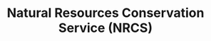 ---
title: Natural Resources Conservation Service (NRCS)
url: 'https://www.nrcs.usda.gov/'
categories:
  - 411e32f8-59bc-4fbb-ac7f-3d2a908b039e
countries:
  - us
tags:
  - land-owner
description: >-
  NRCS will pay you to steward your land, in ways you define. It offers
  voluntary programs to eligible landowners and agricultural producers to
  provide financial and technical assistance to help manage natural resources in
  a sustainable manner. Programs include emergency watershed protection and
  flood prevention, watershed rehabilitation, surveys and planning, healthy
  forest reserve easements, agricultural conservation easements, conservation
  stewardship, and environmental quality incentives.
image: null
blueprint: action

---